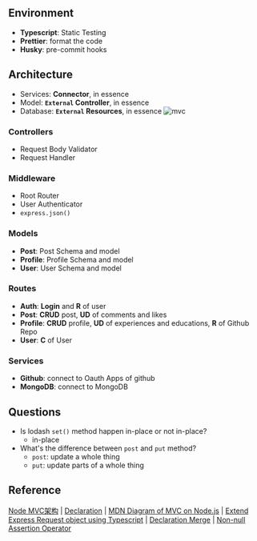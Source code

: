 ## Environment
- **Typescript**: Static Testing
- **Prettier**: format the code
- **Husky**: pre-commit hooks


## Architecture
- Services: **Connector**, in essence
- Model: **`External` Controller**, in essence
- Database: **`External` Resources**, in essence
![mvc](https://geekeaskblogpics.s3-ap-southeast-2.amazonaws.com/posts/WX20190829-144102.png)

### Controllers
- Request Body Validator
- Request Handler

### Middleware
- Root Router
- User Authenticator
- `express.json()`

### Models
- **Post**: Post Schema and model
- **Profile**: Profile Schema and model
- **User**: User Schema and model

### Routes
- **Auth**: **Login** and **R** of user
- **Post**: **CRUD** post, **UD** of comments and likes
- **Profile**: **CRUD** profile, **UD** of experiences and educations, **R** of Github Repo
- **User**: **C** of User


### Services
- **Github**: connect to Oauth Apps of github
- **MongoDB**: connect to MongoDB


## Questions
- Is lodash `set()` method happen in-place or not in-place?
  - in-place
- What's the difference between `post` and `put` method?
  - `post`: update a whole thing
  - `put`: update parts of a whole thing

## Reference
[Node MVC架构](https://div.io/topic/1061) | 
[Declaration](https://ts.xcatliu.com/basics/declaration-files) | 
[MDN Diagram of MVC on Node.js](https://developer.mozilla.org/en-US/docs/Learn/Server-side/Express_Nodejs/routes) |
[Extend Express Request object using Typescript](https://stackoverflow.com/questions/37377731/extend-express-request-object-using-typescript) | 
[Declaration Merge](https://typescript.bootcss.com/declaration-merging.html) | 
[Non-null Assertion Operator](https://stackoverflow.com/questions/40349987/how-to-suppress-error-ts2533-object-is-possibly-null-or-undefined)
